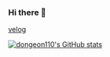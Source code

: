 ### Hi there 👋

[velog](https://velog.io/@dongeon110)

[![dongeon110's GitHub stats](https://github-readme-stats.vercel.app/api?username=dongeon110)](https://github.com/anuraghazra/github-readme-stats)
<!--
**dongeon110/dongeon110** is a ✨ _special_ ✨ repository because its `README.md` (this file) appears on your GitHub profile.

Here are some ideas to get you started:

- 🔭 I’m currently working on ...
- 🌱 I’m currently learning ...
- 👯 I’m looking to collaborate on ...
- 🤔 I’m looking for help with ...
- 💬 Ask me about ...
- 📫 How to reach me: ...
- 😄 Pronouns: ...
- ⚡ Fun fact: ...
-->
